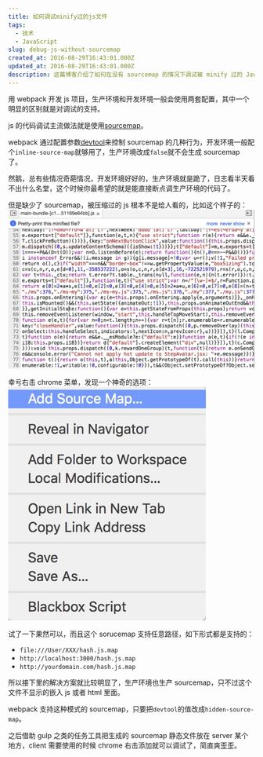 ```yaml
---
title: 如何调试minify过的js文件
tags:
  - 技术
  - JavaScript
slug: debug-js-without-sourcemap
created_at: 2016-08-29T16:43:01.000Z
updated_at: 2016-08-29T16:43:01.000Z
description: 这篇博客介绍了如何在没有 sourcemap 的情况下调试被 minify 过的 JavaScript 代码。作者首先介绍了使用 webpack 开发 JavaScript 项目时，生产环境和开发环境的区别，以及如何使用 sourcemap 进行代码调试。接着，作者提到了一些特殊情况下，即使开启了 sourcemap，也无法进行代码调试的情况。作者介绍了一种解决方案，即在生产环境也生成 sourcemap 文件，但是不将其嵌入到 JavaScript 或 HTML 文件中。作者介绍了如何使用 webpack 的 hidden-source-map 模式生成 sourcemap 文件，并借助 gulp 等任务工具将其放在服务器上。最终，作者介绍了如何在 Chrome 中使用这个 sourcemap 文件进行代码调试。
---
```


用 webpack 开发 js 项目，生产环境和开发环境一般会使用两套配置，其中一个明显的区别就是对调试的支持。

js 的代码调试主流做法就是使用[sourcemap][1]。

webpack 通过配置参数[devtool][2]来控制 sourcemap 的几种行为，开发环境一般配个`inline-source-map`就够用了，生产环境改成`false`就不会生成 sourcemap 了。

然鹅，总有些情况奇葩情况，开发环境好好的，生产环境就是跪了，日志看半天看不出什么名堂，这个时候你最希望的就是能直接断点调生产环境的代码了。

但是缺少了 sourcemap，被压缩过的 js 根本不是给人看的，比如这个样子的：
![minified-js][minified-js]

幸亏右击 chrome 菜单，发现一个神奇的选项：
![chrome-add-source-map-menu][chrome-add-source-map-menu]

试了一下果然可以，而且这个 sorucemap 支持任意路径，如下形式都是支持的：

- `file:///User/XXX/hash.js.map`
- `http://localhost:3000/hash.js.map`
- `http://yourdomain.com/hash.js.map`

所以接下里的解决方案就比较明显了，生产环境也生产 sourcemap，只不过这个文件不显示的嵌入 js 或者 html 里面。

webpack 支持这种模式的 sourcemap，只要把`devtool`的值改成`hidden-source-map`。

之后借助 gulp 之类的任务工具把生成的 sourcemap 静态文件放在 server 某个地方，client 需要使用的时候 chrome 右击添加就可以调试了，简直爽歪歪。

[1]: http://www.ruanyifeng.com/blog/2013/01/javascript_source_map.html 'JavaScript Source Map 详解'
[2]: https://webpack.github.io/docs/configuration.html#devtool 'devtool'
[minified-js]: ./2016-08-29-minified-js.jpg 'minified js without sourcemap'
[chrome-add-source-map-menu]: ./2016-08-29-chrome-add-source-map-menu.jpg 'chrome add source map menu'
